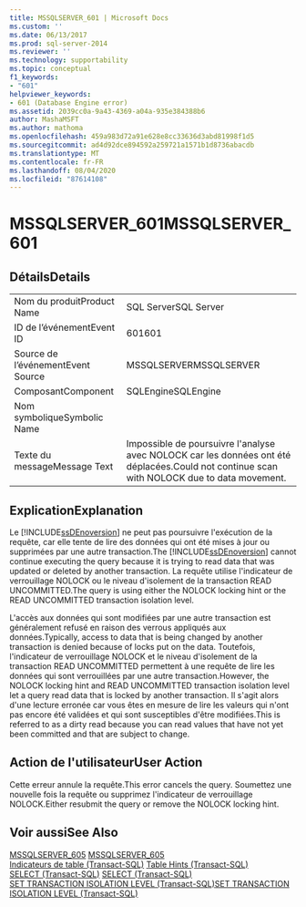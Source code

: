 ```yaml
---
title: MSSQLSERVER_601 | Microsoft Docs
ms.custom: ''
ms.date: 06/13/2017
ms.prod: sql-server-2014
ms.reviewer: ''
ms.technology: supportability
ms.topic: conceptual
f1_keywords:
- "601"
helpviewer_keywords:
- 601 (Database Engine error)
ms.assetid: 2039cc0a-9a43-4369-a04a-935e384388b6
author: MashaMSFT
ms.author: mathoma
ms.openlocfilehash: 459a983d72a91e628e8cc33636d3abd81998f1d5
ms.sourcegitcommit: ad4d92dce894592a259721a1571b1d8736abacdb
ms.translationtype: MT
ms.contentlocale: fr-FR
ms.lasthandoff: 08/04/2020
ms.locfileid: "87614108"
---
```

# <a name="mssqlserver_601"></a><span data-ttu-id="d28b2-102">MSSQLSERVER_601</span><span class="sxs-lookup"><span data-stu-id="d28b2-102">MSSQLSERVER_601</span></span>
    
## <a name="details"></a><span data-ttu-id="d28b2-103">Détails</span><span class="sxs-lookup"><span data-stu-id="d28b2-103">Details</span></span>  
  
|||  
|-|-|  
|<span data-ttu-id="d28b2-104">Nom du produit</span><span class="sxs-lookup"><span data-stu-id="d28b2-104">Product Name</span></span>|<span data-ttu-id="d28b2-105">SQL Server</span><span class="sxs-lookup"><span data-stu-id="d28b2-105">SQL Server</span></span>|  
|<span data-ttu-id="d28b2-106">ID de l’événement</span><span class="sxs-lookup"><span data-stu-id="d28b2-106">Event ID</span></span>|<span data-ttu-id="d28b2-107">601</span><span class="sxs-lookup"><span data-stu-id="d28b2-107">601</span></span>|  
|<span data-ttu-id="d28b2-108">Source de l’événement</span><span class="sxs-lookup"><span data-stu-id="d28b2-108">Event Source</span></span>|<span data-ttu-id="d28b2-109">MSSQLSERVER</span><span class="sxs-lookup"><span data-stu-id="d28b2-109">MSSQLSERVER</span></span>|  
|<span data-ttu-id="d28b2-110">Composant</span><span class="sxs-lookup"><span data-stu-id="d28b2-110">Component</span></span>|<span data-ttu-id="d28b2-111">SQLEngine</span><span class="sxs-lookup"><span data-stu-id="d28b2-111">SQLEngine</span></span>|  
|<span data-ttu-id="d28b2-112">Nom symbolique</span><span class="sxs-lookup"><span data-stu-id="d28b2-112">Symbolic Name</span></span>||  
|<span data-ttu-id="d28b2-113">Texte du message</span><span class="sxs-lookup"><span data-stu-id="d28b2-113">Message Text</span></span>|<span data-ttu-id="d28b2-114">Impossible de poursuivre l'analyse avec NOLOCK car les données ont été déplacées.</span><span class="sxs-lookup"><span data-stu-id="d28b2-114">Could not continue scan with NOLOCK due to data movement.</span></span>|  
  
## <a name="explanation"></a><span data-ttu-id="d28b2-115">Explication</span><span class="sxs-lookup"><span data-stu-id="d28b2-115">Explanation</span></span>  
 <span data-ttu-id="d28b2-116">Le [!INCLUDE[ssDEnoversion](../../includes/ssdenoversion-md.md)] ne peut pas poursuivre l'exécution de la requête, car elle tente de lire des données qui ont été mises à jour ou supprimées par une autre transaction.</span><span class="sxs-lookup"><span data-stu-id="d28b2-116">The [!INCLUDE[ssDEnoversion](../../includes/ssdenoversion-md.md)] cannot continue executing the query because it is trying to read data that was updated or deleted by another transaction.</span></span> <span data-ttu-id="d28b2-117">La requête utilise l'indicateur de verrouillage NOLOCK ou le niveau d'isolement de la transaction READ UNCOMMITTED.</span><span class="sxs-lookup"><span data-stu-id="d28b2-117">The query is using either the NOLOCK locking hint or the READ UNCOMMITTED transaction isolation level.</span></span>  
  
 <span data-ttu-id="d28b2-118">L'accès aux données qui sont modifiées par une autre transaction est généralement refusé en raison des verrous appliqués aux données.</span><span class="sxs-lookup"><span data-stu-id="d28b2-118">Typically, access to data that is being changed by another transaction is denied because of locks put on the data.</span></span> <span data-ttu-id="d28b2-119">Toutefois, l'indicateur de verrouillage NOLOCK et le niveau d'isolement de la transaction READ UNCOMMITTED permettent à une requête de lire les données qui sont verrouillées par une autre transaction.</span><span class="sxs-lookup"><span data-stu-id="d28b2-119">However, the NOLOCK locking hint and READ UNCOMMITTED transaction isolation level let a query read data that is locked by another transaction.</span></span> <span data-ttu-id="d28b2-120">Il s'agit alors d'une lecture erronée car vous êtes en mesure de lire les valeurs qui n'ont pas encore été validées et qui sont susceptibles d'être modifiées.</span><span class="sxs-lookup"><span data-stu-id="d28b2-120">This is referred to as a dirty read because you can read values that have not yet been committed and that are subject to change.</span></span>  
  
## <a name="user-action"></a><span data-ttu-id="d28b2-121">Action de l'utilisateur</span><span class="sxs-lookup"><span data-stu-id="d28b2-121">User Action</span></span>  
 <span data-ttu-id="d28b2-122">Cette erreur annule la requête.</span><span class="sxs-lookup"><span data-stu-id="d28b2-122">This error cancels the query.</span></span> <span data-ttu-id="d28b2-123">Soumettez une nouvelle fois la requête ou supprimez l'indicateur de verrouillage NOLOCK.</span><span class="sxs-lookup"><span data-stu-id="d28b2-123">Either resubmit the query or remove the NOLOCK locking hint.</span></span>  
  
## <a name="see-also"></a><span data-ttu-id="d28b2-124">Voir aussi</span><span class="sxs-lookup"><span data-stu-id="d28b2-124">See Also</span></span>  
 <span data-ttu-id="d28b2-125">[MSSQLSERVER_605](mssqlserver-605-database-engine-error.md) </span><span class="sxs-lookup"><span data-stu-id="d28b2-125">[MSSQLSERVER_605](mssqlserver-605-database-engine-error.md) </span></span>  
 <span data-ttu-id="d28b2-126">[Indicateurs de table &#40;Transact-SQL&#41;](/sql/t-sql/queries/hints-transact-sql-table) </span><span class="sxs-lookup"><span data-stu-id="d28b2-126">[Table Hints &#40;Transact-SQL&#41;](/sql/t-sql/queries/hints-transact-sql-table) </span></span>  
 <span data-ttu-id="d28b2-127">[SELECT &#40;Transact-SQL&#41;](/sql/t-sql/queries/select-transact-sql) </span><span class="sxs-lookup"><span data-stu-id="d28b2-127">[SELECT &#40;Transact-SQL&#41;](/sql/t-sql/queries/select-transact-sql) </span></span>  
 [<span data-ttu-id="d28b2-128">SET TRANSACTION ISOLATION LEVEL &#40;Transact-SQL&#41;</span><span class="sxs-lookup"><span data-stu-id="d28b2-128">SET TRANSACTION ISOLATION LEVEL &#40;Transact-SQL&#41;</span></span>](/sql/t-sql/statements/set-transaction-isolation-level-transact-sql)  
  
  
